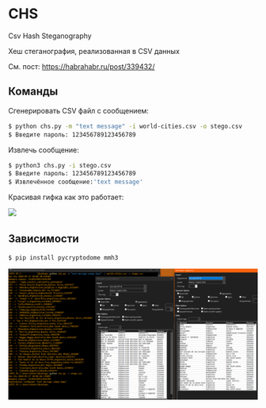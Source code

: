 # CHS
Csv Hash Steganography

Хеш стеганография, реализованная в CSV данных

См. пост: https://habrahabr.ru/post/339432/


## Команды
Сгенерировать CSV файл с сообщением:
```bash
$ python chs.py -m "text message" -i world-cities.csv -o stego.csv  
$ Введите пароль: 123456789123456789
```

Извлечь сообщение:
```bash
$ python3 chs.py -i stego.csv  
$ Введите пароль: 123456789123456789  
$ Извлечённое сообщение:'text message'  
```


Красивая гифка как это работает:

![](https://habrastorage.org/webt/qa/ly/is/qalyisqcgndlts0dgbkykmfg2fa.gif)


## Зависимости

```bash
$ pip install pycryptodome mmh3
```

![](https://raw.githubusercontent.com/tonypithony/stegohashcsv/master/data/test-stegohash.PNG)
